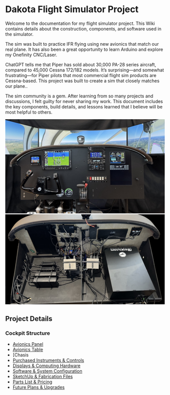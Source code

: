 # Dakota Flight Simulator Project

Welcome to the documentation for my flight simulator project. This Wiki contains details about the construction, components, and software used in the simulator.

The sim was built to practice IFR flying using new avionics that match our real plane. It has also been a great opportunity to learn Arduino and explore my Onefinity CNC/Laser.

ChatGPT tells me that Piper has sold about 30,000 PA-28 series aircraft, compared to 45,000 Cessna 172/182 models. It’s surprising—and somewhat frustrating—for Piper pilots that most commercial flight sim products are Cessna-based. This project was built to create a sim that closely matches our plane..

The sim community is a gem.  After learning from so many projects and discussions, I felt guilty for never sharing my work.  This document includes the key components, build details, and lessons learned that I believe will be most helpful to others.

![Dakota Sim](images/dakota-sim-photo.jpg)
![Back of Panel](images/table-back.jpeg)

## Project Details
### Cockpit Structure
- [Avionics Panel](Panel.md)
- [Avionics Table](Table.md)
- [Chasis 
- [Purchased Instruments & Controls](Purchased-Instruments-Controls)
- [Displays & Computing Hardware](Displays-Computing-Hardware)
- [Software & System Configuration](Software-System-Configuration)
- [SketchUp & Fabrication Files](SketchUp-Fabrication-Files)
- [Parts List & Pricing](Parts-List-Pricing)
- [Future Plans & Upgrades](Future-Plans-Upgrades)

